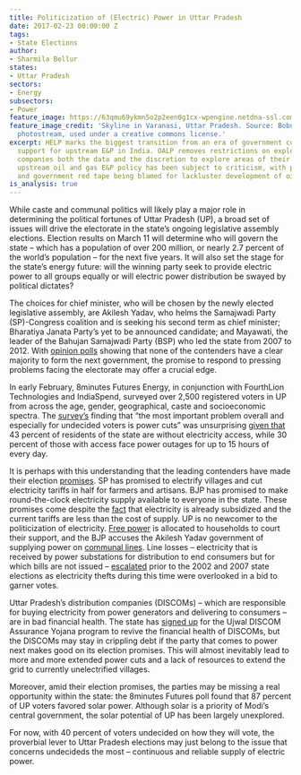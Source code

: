 ```yaml
---
title: Politicization of (Electric) Power in Uttar Pradesh
date: 2017-02-23 00:00:00 Z
tags:
- State Elections
author:
- Sharmila Bellur
states:
- Uttar Pradesh
sectors:
- Energy
subsectors:
- Power
feature_image: https://63qmu69ykmn5o2p2een0g1cx-wpengine.netdna-ssl.com/wp-content/uploads/2017/02/349247165_04dd93e92a_m.jpg
feature_image_credit: 'Skyline in Varanasi, Uttar Pradesh. Source: Bobulix’s flickr
  photostream, used under a creative commons license.'
excerpt: HELP marks the biggest transition from an era of government control to government
  support for upstream E&P in India. OALP removes restrictions on exploration by giving
  companies both the data and the discretion to explore areas of their choice. India’s
  upstream oil and gas E&P policy has been subject to criticism, with protectionism
  and government red tape being blamed for lackluster development of oil and gas upstream.
is_analysis: true
---
```


<p>While caste and communal politics will likely play a major role in determining the political fortunes of Uttar Pradesh (UP), a broad set of issues will drive the electorate in the state’s ongoing legislative assembly elections. Election results on March 11 will determine who will govern the state – which has a population of over 200 million, or nearly 2.7 percent of the world’s population – for the next five years. It will also set the stage for the state’s energy future: will the winning party seek to provide electric power to all groups equally or will electric power distribution be swayed by political dictates?</p>

<p>The choices for chief minister, who will be chosen by the newly elected legislative assembly, are Akilesh Yadav, who helms the Samajwadi Party (SP)-Congress coalition and is seeking his second term as chief minister; Bharatiya Janata Party’s yet to be announced candidate; and Mayawati, the leader of the Bahujan Samajwadi Party (BSP) who led the state from 2007 to 2012. With <a href="http://www.elections.in/uttar-pradesh/exit-poll.html">opinion polls</a> showing that none of the contenders have a clear majority to form the next government, the promise to respond to pressing problems facing the electorate may offer a crucial edge.</p>

<p>In early February, 8minutes Futures Energy, in conjunction with FourthLion Technologies and IndiaSpend, surveyed over 2,500 registered voters in UP from across the age, gender, geographical, caste and socioeconomic spectra. The <a href="http://up-survey.fourthlion.in/">survey’s</a> finding that “the most important problem overall and especially for undecided voters is power cuts” was unsurprising <a href="http://documents.worldbank.org/curated/en/562191468041399641/pdf/922230PUB0978100Box385358B00PUBLIC0.pdf">given that</a> 43 percent of residents of the state are without electricity access, while 30 percent of those with access face power outages for up to 15 hours of every day.</p>

<p>It is perhaps with this understanding that the leading contenders have made their election <a href="http://www.business-standard.com/article/news-ani/up-elections-key-poll-issues-of-political-biggies-117021700140_1.html">promises</a>. SP has promised to electrify villages and cut electricity tariffs in half for farmers and artisans. BJP has promised to make round-the-clock electricity supply available to everyone in the state. These promises come despite the <a href="https://www.google.com/url?sa=t&amp;rct=j&amp;q=&amp;esrc=s&amp;source=web&amp;cd=1&amp;cad=rja&amp;uact=8&amp;ved=0ahUKEwjRv6787ZfSAhWkgFQKHY_EAX4QFggaMAA&amp;url=https%3A%2F%2Fcsis-prod.s3.amazonaws.com%2Fs3fs-public%2F170131_Ladislaw_Bellur_UttarPradeshStateEnergyProfile.pdf%3Fl9KO3yYhWv87H3qSAYzxG6wszxpEJbuE&amp;usg=AFQjCNGarIAC0-kw-IKgRkYL4W8dvY117g&amp;bvm=bv.147448319,d.cGw">fact</a> that electricity is already subsidized and the current tariffs are less than the cost of supply. UP is no newcomer to the politicization of electricity. <a href="http://www.ndtv.com/india-news/uttar-pradesh-to-give-free-power-connections-to-1-72-lakh-families-590544">Free power</a> is allocated to households to court their support, and the BJP accuses the Akilesh Yadav government of supplying power on <a href="http://www.nationalheraldindia.com/news/2017/02/10/power-minister-piyush-goyal-green-saffron-power-alleging-uttar-pradesh-state-government-denied-power-to-hindus">communal lines</a>. Line losses – electricity that is received by power substations for distribution to end consumers but for which bills are not issued – <a href="http://www-personal.umich.edu/~brianmin/MinGolden_lineloss_2013.pdf">escalated</a> prior to the 2002 and 2007 state elections as electricity thefts during this time were overlooked in a bid to garner votes.</p>

<p>Uttar Pradesh’s distribution companies (DISCOMs) – which are responsible for buying electricity from power generators and delivering to consumers – are in bad financial health. The state has <a href="http://pib.nic.in/newsite/PrintRelease.aspx?relid=135939">signed up</a> for the Ujwal DISCOM Assurance Yojana program to revive the financial health of DISCOMs, but the DISCOMs may stay in crippling debt if the party that comes to power next makes good on its election promises. This will almost inevitably lead to more and more extended power cuts and a lack of resources to extend the grid to currently unelectrified villages.</p>

<p>Moreover, amid their election promises, the parties may be missing a real opportunity within the state: the 8minutes Futures poll found that 87 percent of UP voters favored solar power. Although solar is a priority of Modi’s central government, the solar potential of UP has been largely unexplored.</p>

<p>For now, with 40 percent of voters undecided on how they will vote, the proverbial lever to Uttar Pradesh elections may just belong to the issue that concerns undecideds the most – continuous and reliable supply of electric power.</p>
